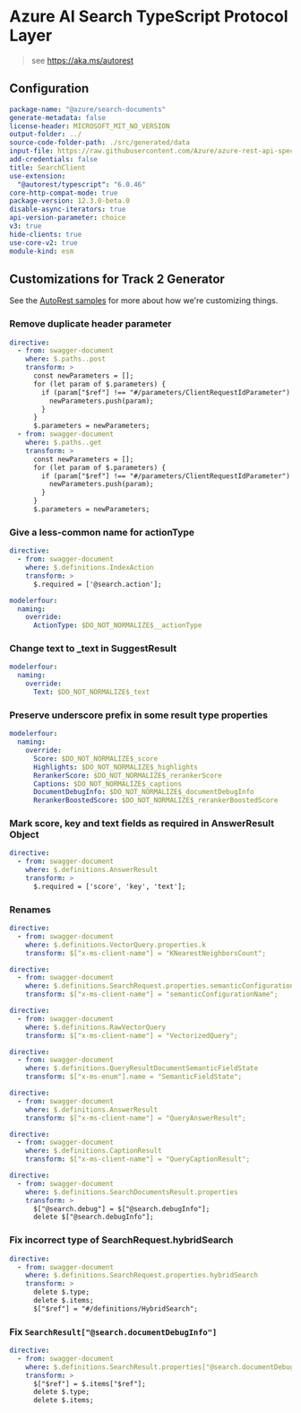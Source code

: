 # Azure AI Search TypeScript Protocol Layer

> see https://aka.ms/autorest

## Configuration

```yaml
package-name: "@azure/search-documents"
generate-metadata: false
license-header: MICROSOFT_MIT_NO_VERSION
output-folder: ../
source-code-folder-path: ./src/generated/data
input-file: https://raw.githubusercontent.com/Azure/azure-rest-api-specs/b5b0642013ac03bbf86f553b5ed50828152c928e/specification/search/data-plane/Azure.Search/preview/2025-11-01-preview/searchindex.json
add-credentials: false
title: SearchClient
use-extension:
  "@autorest/typescript": "6.0.46"
core-http-compat-mode: true
package-version: 12.3.0-beta.0
disable-async-iterators: true
api-version-parameter: choice
v3: true
hide-clients: true
use-core-v2: true
module-kind: esm
```

## Customizations for Track 2 Generator

See the [AutoRest samples](https://github.com/Azure/autorest/tree/master/Samples/3b-custom-transformations)
for more about how we're customizing things.

### Remove duplicate header parameter

```yaml
directive:
  - from: swagger-document
    where: $.paths..post
    transform: >
      const newParameters = [];
      for (let param of $.parameters) {
        if (param["$ref"] !== "#/parameters/ClientRequestIdParameter") {
          newParameters.push(param);
        }
      }
      $.parameters = newParameters;
  - from: swagger-document
    where: $.paths..get
    transform: >
      const newParameters = [];
      for (let param of $.parameters) {
        if (param["$ref"] !== "#/parameters/ClientRequestIdParameter") {
          newParameters.push(param);
        }
      }
      $.parameters = newParameters;
```

### Give a less-common name for actionType

```yaml
directive:
  - from: swagger-document
    where: $.definitions.IndexAction
    transform: >
      $.required = ['@search.action'];

modelerfour:
  naming:
    override:
      ActionType: $DO_NOT_NORMALIZE$__actionType
```

### Change text to \_text in SuggestResult

```yaml
modelerfour:
  naming:
    override:
      Text: $DO_NOT_NORMALIZE$_text
```

### Preserve underscore prefix in some result type properties

```yaml
modelerfour:
  naming:
    override:
      Score: $DO_NOT_NORMALIZE$_score
      Highlights: $DO_NOT_NORMALIZE$_highlights
      RerankerScore: $DO_NOT_NORMALIZE$_rerankerScore
      Captions: $DO_NOT_NORMALIZE$_captions
      DocumentDebugInfo: $DO_NOT_NORMALIZE$_documentDebugInfo
      RerankerBoostedScore: $DO_NOT_NORMALIZE$_rerankerBoostedScore
```

### Mark score, key and text fields as required in AnswerResult Object

```yaml
directive:
  - from: swagger-document
    where: $.definitions.AnswerResult
    transform: >
      $.required = ['score', 'key', 'text'];
```

### Renames

```yaml
directive:
  - from: swagger-document
    where: $.definitions.VectorQuery.properties.k
    transform: $["x-ms-client-name"] = "KNearestNeighborsCount";
```

```yaml
directive:
  - from: swagger-document
    where: $.definitions.SearchRequest.properties.semanticConfiguration
    transform: $["x-ms-client-name"] = "semanticConfigurationName";
```

```yaml
directive:
  - from: swagger-document
    where: $.definitions.RawVectorQuery
    transform: $["x-ms-client-name"] = "VectorizedQuery";
```

```yaml
directive:
  - from: swagger-document
    where: $.definitions.QueryResultDocumentSemanticFieldState
    transform: $["x-ms-enum"].name = "SemanticFieldState";
```

```yaml
directive:
  - from: swagger-document
    where: $.definitions.AnswerResult
    transform: $["x-ms-client-name"] = "QueryAnswerResult";
```

```yaml
directive:
  - from: swagger-document
    where: $.definitions.CaptionResult
    transform: $["x-ms-client-name"] = "QueryCaptionResult";
```

```yaml
directive:
  - from: swagger-document
    where: $.definitions.SearchDocumentsResult.properties
    transform: > 
      $["@search.debug"] = $["@search.debugInfo"];
      delete $["@search.debugInfo"];
```

### Fix incorrect type of SearchRequest.hybridSearch

```yaml
directive:
  - from: swagger-document
    where: $.definitions.SearchRequest.properties.hybridSearch
    transform: >
      delete $.type;
      delete $.items;
      $["$ref"] = "#/definitions/HybridSearch";
```

### Fix `SearchResult["@search.documentDebugInfo"]`
```yaml
directive:
  - from: swagger-document
    where: $.definitions.SearchResult.properties["@search.documentDebugInfo"]
    transform: >
      $["$ref"] = $.items["$ref"];
      delete $.type;
      delete $.items;
```
